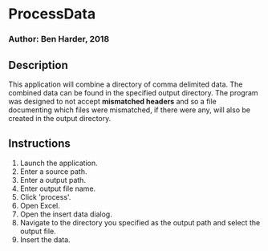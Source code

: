 # ProcessData 
### Author: Ben Harder, 2018

## Description

This application will combine a directory of comma delimited data. The combined data can be found in the specified output directory. The program was designed to not accept **mismatched headers** and so a file documenting which files were mismatched, if there were any, will also be created in the output directory.

## Instructions

1. Launch the application.
2. Enter a source path.
3. Enter a output path.
4. Enter output file name.
5. Click 'process'.
6. Open Excel.
7. Open the insert data dialog.
8. Navigate to the directory you specified as the output path and select the output file.
9. Insert the data.
